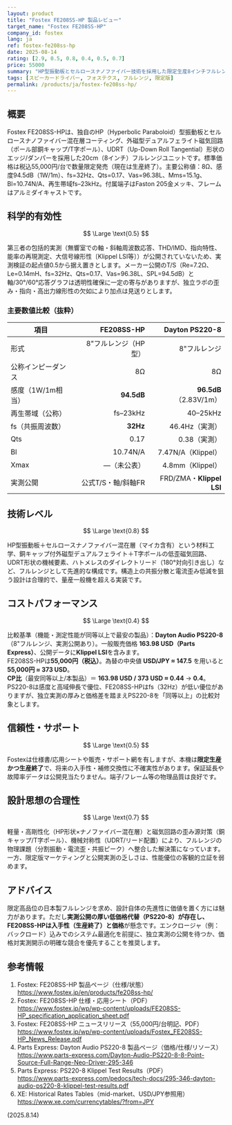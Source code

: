 ```yaml
---
layout: product
title: "Fostex FE208SS-HP 製品レビュー"
target_name: "Fostex FE208SS-HP"
company_id: fostex
lang: ja
ref: fostex-fe208ss-hp
date: 2025-08-14
rating: [2.9, 0.5, 0.8, 0.4, 0.5, 0.7]
price: 55000
summary: "HP型振動板とセルロースナノファイバー技術を採用した限定生産8インチフルレンジドライバー（生産終了）。高度な設計だが55,000円の価格に対し競合の実測公開品が大幅に安価"
tags: [スピーカードライバー, フォステクス, フルレンジ, 限定版]
permalink: /products/ja/fostex-fe208ss-hp/
---
```

## 概要

Fostex FE208SS-HPは、独自のHP（Hyperbolic Paraboloid）型振動板とセルロースナノファイバー混在層コーティング、外磁型デュアルフェライト磁気回路（ポール部銅キャップ/T字ポール）、UDRT（Up-Down Roll Tangential）形状のエッジ/ダンパーを採用した20cm（8インチ）フルレンジユニットです。標準価格は税込55,000円/台で数量限定発売（現在は生産終了）。主要公称値：8Ω、感度94.5dB（1W/1m）、fs=32Hz、Qts=0.17、Vas=96.38L、Mms=15.1g、Bl=10.74N/A、再生帯域fs–23kHz。付属端子はFaston 205金メッキ、フレームはアルミダイキャストです。

## 科学的有効性

$$ \Large \text{0.5} $$

第三者の包括的実測（無響室での軸・斜軸周波数応答、THD/IMD、指向特性、能率の再現測定、大信号線形性〔Klippel LSI等〕）が公開されていないため、実測検証の起点値0.5から据え置きとします。メーカー公開のT/S（Re=7.2Ω、Le=0.14mH、fs=32Hz、Qts=0.17、Vas=96.38L、SPL=94.5dB）と軸/30°/60°応答グラフは透明性確保に一定の寄与がありますが、独立ラボの歪み・指向・高出力線形性の欠如により加点は見送りとします。

### 主要数値比較（抜粋）

| 項目 | FE208SS-HP | Dayton PS220-8 |
|---|---:|---:|
| 形式 | 8"フルレンジ（HP型） | 8"フルレンジ |
| 公称インピーダンス | 8Ω | 8Ω |
| 感度（1W/1m相当） | **94.5dB** | **96.5dB**（2.83V/1m） |
| 再生帯域（公称） | fs–23kHz | 40–25kHz |
| fs（共振周波数） | **32Hz** | 46.4Hz（実測） |
| Qts | 0.17 | 0.38（実測） |
| Bl | 10.74N/A | 7.47N/A（Klippel） |
| Xmax | —（未公表） | 4.8mm（Klippel） |
| 実測公開 | 公式T/S・軸/斜軸FR | FRD/ZMA・**Klippel LSI** |

## 技術レベル

$$ \Large \text{0.8} $$

HP型振動板＋セルロースナノファイバー混在層（マイカ含有）という材料工学、銅キャップ付外磁型デュアルフェライト＋T字ポールの低歪磁気回路、UDRT形状の機械要素、ハトメレスのダイレクトリード（180°対向引き出し）など、フルレンジとして先進的な構成です。構造上の共振分散と電流歪み低減を狙う設計は合理的で、量産一般機を超える実装です。

## コストパフォーマンス

$$ \Large \text{0.4} $$

比較基準（機能・測定性能が同等以上で最安の製品）：**Dayton Audio PS220-8**（8"フルレンジ、実測公開あり）。一般販売価格 **163.98 USD（Parts Express）**、公開データに**Klippel LSI**を含みます。  
FE208SS-HPは**55,000円（税込）**。為替の中央値 **USD/JPY ≈ 147.5** を用いると **55,000円 ≈ 373 USD**。  
**CP比**（最安同等以上/本製品）＝ **163.98 USD / 373 USD ≈ 0.44** → **0.4**。  
PS220-8は感度と高域伸長で優位、FE208SS-HPはfs（32Hz）が低い優位がありますが、独立実測の厚みと価格差を踏まえPS220-8を「同等以上」の比較対象とします。

## 信頼性・サポート

$$ \Large \text{0.5} $$

Fostexは仕様書/応用シートや販売・サポート網を有しますが、本機は**限定生産かつ生産終了**で、将来の入手性・補修交換性に不確実性があります。保証延長や故障率データは公開見当たりません。端子/フレーム等の物理品質は良好です。

## 設計思想の合理性

$$ \Large \text{0.7} $$

軽量・高剛性化（HP形状×ナノファイバー混在層）と磁気回路の歪み源対策（銅キャップ/T字ポール）、機械対称性（UDRT/リード配置）により、フルレンジの物理課題（分割振動・電流歪・共振ピーク）へ整合した解決策になっています。一方、限定版マーケティングと公開実測の乏しさは、性能優位の客観的立証を弱めます。

## アドバイス

限定高品位の日本製フルレンジを求め、設計自体の先進性に価値を置く方には魅力があります。ただし**実測公開の厚い低価格代替（PS220-8）**が存在し、FE208SS-HPは**入手性（生産終了）と価格**が懸念です。エンクロージャ（例：バックロード）込みでのシステム最適化を前提に、独立実測の公開を待つか、価格対実測開示の明確な競合を優先することを推奨します。

## 参考情報

1. Fostex: FE208SS-HP 製品ページ（仕様/状態）  
   https://www.fostex.jp/en/products/fe208ss-hp/  
2. Fostex: FE208SS-HP 仕様・応用シート（PDF）  
   https://www.fostex.jp/wp/wp-content/uploads/FE208SS-HP_specification_application_sheet.pdf  
3. Fostex: FE208SS-HP ニュースリリース（55,000円/台明記、PDF）  
   https://www.fostex.jp/wp/wp-content/uploads/Fostex_FE208SS-HP_News_Release.pdf  
4. Parts Express: Dayton Audio PS220-8 製品ページ（価格/仕様/リソース）  
   https://www.parts-express.com/Dayton-Audio-PS220-8-8-Point-Source-Full-Range-Neo-Driver-295-346  
5. Parts Express: PS220-8 Klippel Test Results（PDF）  
   https://www.parts-express.com/pedocs/tech-docs/295-346-dayton-audio-ps220-8-klippel-test-results.pdf  
6. XE: Historical Rates Tables（mid-market、USD/JPY参照用）  
   https://www.xe.com/currencytables/?from=JPY

(2025.8.14)

